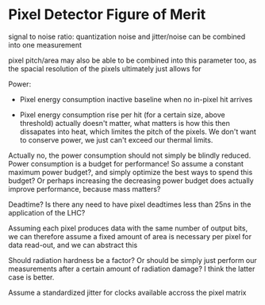 # Pixel Detector Figure of Merit

signal to noise ratio: quantization noise and jitter/noise can be combined into one measurement

pixel pitch/area may also be able to be combined into this parameter too, as the spacial resolution of the pixels ultimately just allows for

Power:

* Pixel energy consumption inactive baseline when no in-pixel hit arrives

* Pixel energy consumption rise per hit (for a certain size, above threshold) actually doesn't matter, what matters is how this then dissapates into heat, which limites the pitch of the pixels. We don't want to conserve power, we just can't exceed our thermal limits.

Actually no, the power consumption should not simply be blindly reduced. Power consumption is a budget for performance! So assume a constant maximum power budget?, and simply optimize the best ways to spend this budget? Or perhaps increasing the decreasing power budget does actually improve performance, because mass matters?



Deadtime? Is there any need to have pixel deadtimes less than 25ns in the application of the LHC? 

Assuming each pixel produces data with the same number of output bits, we can therefore assume a fixed amount of area is necessary per pixel for data read-out, and we can abstract this

Should radiation hardness be a factor? Or should be simply just perform our measurements after a certain amount of radiation damage? I think the latter case is better.



Assume a standardized jitter for clocks available accross the pixel matrix

